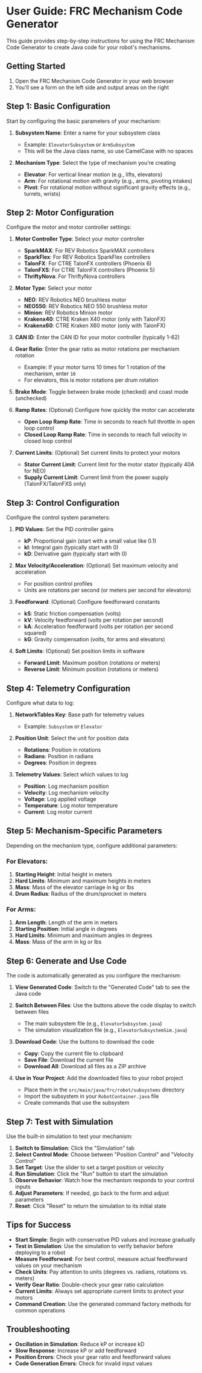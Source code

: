 # User Guide: FRC Mechanism Code Generator

This guide provides step-by-step instructions for using the FRC Mechanism Code Generator to create Java code for your robot's mechanisms.

## Getting Started

1. Open the FRC Mechanism Code Generator in your web browser
2. You'll see a form on the left side and output areas on the right

## Step 1: Basic Configuration

Start by configuring the basic parameters of your mechanism:

1. **Subsystem Name**: Enter a name for your subsystem class
   - Example: `ElevatorSubsystem` or `ArmSubsystem`
   - This will be the Java class name, so use CamelCase with no spaces

2. **Mechanism Type**: Select the type of mechanism you're creating
   - **Elevator**: For vertical linear motion (e.g., lifts, elevators)
   - **Arm**: For rotational motion with gravity (e.g., arms, pivoting intakes)
   - **Pivot**: For rotational motion without significant gravity effects (e.g., turrets, wrists)

## Step 2: Motor Configuration

Configure the motor and motor controller settings:

1. **Motor Controller Type**: Select your motor controller
   - **SparkMAX**: For REV Robotics SparkMAX controllers
   - **SparkFlex**: For REV Robotics SparkFlex controllers
   - **TalonFX**: For CTRE TalonFX controllers (Phoenix 6)
   - **TalonFXS**: For CTRE TalonFX controllers (Phoenix 5)
   - **ThriftyNova**: For ThriftyNova controllers

2. **Motor Type**: Select your motor
   - **NEO**: REV Robotics NEO brushless motor
   - **NEO550**: REV Robotics NEO 550 brushless motor
   - **Minion**: REV Robotics Minion motor
   - **Krakenx40**: CTRE Kraken X40 motor (only with TalonFX)
   - **Krakenx60**: CTRE Kraken X60 motor (only with TalonFX)

3. **CAN ID**: Enter the CAN ID for your motor controller (typically 1-62)

4. **Gear Ratio**: Enter the gear ratio as motor rotations per mechanism rotation
   - Example: If your motor turns 10 times for 1 rotation of the mechanism, enter `10`
   - For elevators, this is motor rotations per drum rotation

5. **Brake Mode**: Toggle between brake mode (checked) and coast mode (unchecked)

6. **Ramp Rates**: (Optional) Configure how quickly the motor can accelerate
   - **Open Loop Ramp Rate**: Time in seconds to reach full throttle in open loop control
   - **Closed Loop Ramp Rate**: Time in seconds to reach full velocity in closed loop control

7. **Current Limits**: (Optional) Set current limits to protect your motors
   - **Stator Current Limit**: Current limit for the motor stator (typically 40A for NEO)
   - **Supply Current Limit**: Current limit from the power supply (TalonFX/TalonFXS only)

## Step 3: Control Configuration

Configure the control system parameters:

1. **PID Values**: Set the PID controller gains
   - **kP**: Proportional gain (start with a small value like 0.1)
   - **kI**: Integral gain (typically start with 0)
   - **kD**: Derivative gain (typically start with 0)

2. **Max Velocity/Acceleration**: (Optional) Set maximum velocity and acceleration
   - For position control profiles
   - Units are rotations per second (or meters per second for elevators)

3. **Feedforward**: (Optional) Configure feedforward constants
   - **kS**: Static friction compensation (volts)
   - **kV**: Velocity feedforward (volts per rotation per second)
   - **kA**: Acceleration feedforward (volts per rotation per second squared)
   - **kG**: Gravity compensation (volts, for arms and elevators)

4. **Soft Limits**: (Optional) Set position limits in software
   - **Forward Limit**: Maximum position (rotations or meters)
   - **Reverse Limit**: Minimum position (rotations or meters)

## Step 4: Telemetry Configuration

Configure what data to log:

1. **NetworkTables Key**: Base path for telemetry values
   - Example: `Subsystem` or `Elevator`

2. **Position Unit**: Select the unit for position data
   - **Rotations**: Position in rotations
   - **Radians**: Position in radians
   - **Degrees**: Position in degrees

3. **Telemetry Values**: Select which values to log
   - **Position**: Log mechanism position
   - **Velocity**: Log mechanism velocity
   - **Voltage**: Log applied voltage
   - **Temperature**: Log motor temperature
   - **Current**: Log motor current

## Step 5: Mechanism-Specific Parameters

Depending on the mechanism type, configure additional parameters:

### For Elevators:

1. **Starting Height**: Initial height in meters
2. **Hard Limits**: Minimum and maximum heights in meters
3. **Mass**: Mass of the elevator carriage in kg or lbs
4. **Drum Radius**: Radius of the drum/sprocket in meters

### For Arms:

1. **Arm Length**: Length of the arm in meters
2. **Starting Position**: Initial angle in degrees
3. **Hard Limits**: Minimum and maximum angles in degrees
4. **Mass**: Mass of the arm in kg or lbs

## Step 6: Generate and Use Code

The code is automatically generated as you configure the mechanism:

1. **View Generated Code**: Switch to the "Generated Code" tab to see the Java code
2. **Switch Between Files**: Use the buttons above the code display to switch between files
   - The main subsystem file (e.g., `ElevatorSubsystem.java`)
   - The simulation visualization file (e.g., `ElevatorSubsystemSim.java`)

3. **Download Code**: Use the buttons to download the code
   - **Copy**: Copy the current file to clipboard
   - **Save File**: Download the current file
   - **Download All**: Download all files as a ZIP archive

4. **Use in Your Project**: Add the downloaded files to your robot project
   - Place them in the `src/main/java/frc/robot/subsystems` directory
   - Import the subsystem in your `RobotContainer.java` file
   - Create commands that use the subsystem

## Step 7: Test with Simulation

Use the built-in simulation to test your mechanism:

1. **Switch to Simulation**: Click the "Simulation" tab
2. **Select Control Mode**: Choose between "Position Control" and "Velocity Control"
3. **Set Target**: Use the slider to set a target position or velocity
4. **Run Simulation**: Click the "Run" button to start the simulation
5. **Observe Behavior**: Watch how the mechanism responds to your control inputs
6. **Adjust Parameters**: If needed, go back to the form and adjust parameters
7. **Reset**: Click "Reset" to return the simulation to its initial state

## Tips for Success

- **Start Simple**: Begin with conservative PID values and increase gradually
- **Test in Simulation**: Use the simulation to verify behavior before deploying to a robot
- **Measure Feedforward**: For best control, measure actual feedforward values on your mechanism
- **Check Units**: Pay attention to units (degrees vs. radians, rotations vs. meters)
- **Verify Gear Ratio**: Double-check your gear ratio calculation
- **Current Limits**: Always set appropriate current limits to protect your motors
- **Command Creation**: Use the generated command factory methods for common operations

## Troubleshooting

- **Oscillation in Simulation**: Reduce kP or increase kD
- **Slow Response**: Increase kP or add feedforward
- **Position Errors**: Check your gear ratio and feedforward values
- **Code Generation Errors**: Check for invalid input values
